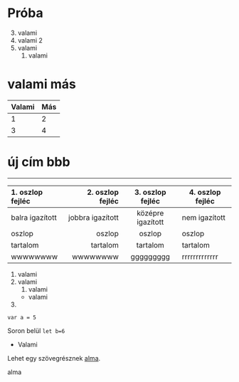 # Próba 

3. valami
4. valami 2
5. valami
    1. valami

# valami más

| Valami | Más |
| ------ | --- |
| 1      | 2   |
| 3      | 4   |

# új cím bbb
---

| 1. oszlop fejléc | 2. oszlop fejléc | 3. oszlop fejléc  | 4. oszlop fejléc |
| :--------------- | ---------------: | :---------------: | ---------------- |
| balra igazított  | jobbra igazított | középre igazított | nem igazított    |
| oszlop           | oszlop           | oszlop            | oszlop           |
| tartalom         | tartalom         | tartalom          | tartalom         |
| wwwwwwww         | wwwwwwww         | ggggggggg         | rrrrrrrrrrrrr    |


1. valami
1. valami
    1. valami
    - valami
1. 

```
var a = 5
```

Soron belül `let b=6`

* Valami

Lehet egy szövegrésznek [alma](https://google.com).

alma